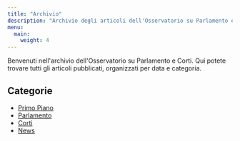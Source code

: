 ```yaml
---
title: "Archivio"
description: "Archivio degli articoli dell'Osservatorio su Parlamento e Corti"
menu:
  main:
    weight: 4
---
```


Benvenuti nell'archivio dell'Osservatorio su Parlamento e Corti. Qui potete trovare tutti gli articoli pubblicati, organizzati per data e categoria.

## Categorie

- [Primo Piano](/primo-piano/)
- [Parlamento](/parlamento/)
- [Corti](/corti/)
- [News](/news/) 